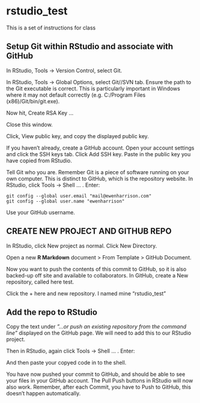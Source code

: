 # rstudio_test
This is a set of instructions for class  

## Setup Git within RStudio and associate with GitHub
In RStudio, Tools -> Version Control, select Git.

 

In RStudio, Tools -> Global Options, select Git//SVN tab. Ensure the path to the Git executable is correct. This is particularly important in Windows where it may not default correctly (e.g. C:/Program Files (x86)/Git/bin/git.exe).

Now hit, Create RSA Key …

Close this window.

Click, View public key, and copy the displayed public key.

If you haven’t already, create a GitHub account. Open your account settings and click the SSH keys tab. Click Add SSH key. Paste in the public key you have copied from RStudio.

Tell Git who you are. Remember Git is a piece of software running on your own computer. This is distinct to GitHub, which is the repository website. In RStudio, click Tools -> Shell … . Enter:

	git config --global user.email "mail@ewenharrison.com" 
	git config --global user.name "ewenharrison"

Use your GitHub username.

## CREATE NEW PROJECT AND GITHUB REPO

In RStudio, click New project as normal. Click New Directory.

Open a new **R Markdown** document > From Template > GitHub Document.

Now you want to push the contents of this commit to GitHub, so it is also backed-up off site and available to collaborators. In GitHub, create a New repository, called here test.

 Click the + here and new repository. I named mine “rstudio_test”

## Add the repo to RStudio
Copy the text under _”…or push an existing repository from the command line”_ displayed on the GitHub page. We will need to add this to our RStudio project.

Then in RStudio, again click Tools -> Shell … . Enter:

And then paste your copyed code in to the shell.

You have now pushed your commit to GitHub, and should be able to see your files in your GitHub account. The Pull Push buttons in RStudio will now also work. Remember, after each Commit, you have to Push to GitHub, this doesn’t happen automatically.

